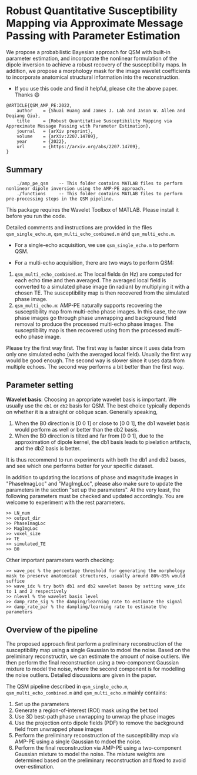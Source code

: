 # Robust Quantitative Susceptibility Mapping via Approximate Message Passing with Parameter Estimation
We propose a probabilistic Bayesian approach for QSM with built-in parameter estimation, and incorporate the nonlinear formulation of the dipole inversion to achieve a robust recovery of the susceptibility maps. 
In addition, we propose a morphology mask for the image wavelet coefficients to incorporate anatomical structural information into the reconstruction.

* If you use this code and find it helpful, please cite the above paper. Thanks :smile:
```
@ARTICLE{QSM_AMP_PE:2022,
    author    = {Shuai Huang and James J. Lah and Jason W. Allen and Deqiang Qiu},
    title     = {Robust Quantitative Susceptibility Mapping via Approximate Message Passing with Parameter Estimation},
    journal   = {arXiv preprint},
    volume    = {arXiv:2207.14709},
    year      = {2022},
    url       = {https://arxiv.org/abs/2207.14709},
}
```

## Summary
```
    ./amp_pe_qsm	-- This folder contains MATLAB files to perform nonlinear dipole inversion using the AMP-PE approach.
    ./functions 	-- This folder contains MATLAB files to perform pre-processing steps in the QSM pipeline.
```

This package requires the Wavelet Toolbox of MATLAB. Please install it before you run the code.

Detailed comments and instructions are provided in the files `qsm_single_echo.m`, `qsm_multi_echo_combined.m` and `qsm_multi_echo.m`. 

* For a single-echo acquisition, we use `qsm_single_echo.m` to perform QSM.

* For a multi-echo acquisition, there are two ways to perform QSM:
1) `qsm_multi_echo_combined.m`: The local fields (in Hz) are computed for each echo time and then averaged. The averaged local field is converted to a simulated phase image (in radian) by multiplying it with a chosen TE. The susceptibility map is then recovered from the simulated phase image.
2) `qsm_multi_echo.m`: AMP-PE naturally supports recovering the susceptibility map from multi-echo phase images. In this case, the raw phase images go through phase unwrapping and background field removal to produce the processed multi-echo phase images. The susceptibility map is then recovered using from the processed multi-echo phase image.

Please try the first way first. The first way is faster since it uses data from only one simulated echo (with the averaged local field). Usually the first way would be good enough. The second way is slower since it uses data from multiple echoes. The second way performs a bit better than the first way.

## Parameter setting

**Wavelet basis**: Choosing an apropriate wavelet basis is important. We usually use the `db1` or `db2` basis for QSM. The best choice typically depends on whether it is a straight or oblique scan.  Generally speaking,

 1) When the B0 direction is [0 0 1] or close to [0 0 1], the db1 wavelet basis would perform as well or better than the db2 basis.
 2) When the B0 direction is tilted and far from [0 0 1], due to the approximation of dipole kernel, the db1 basis leads to pixelation artifacts, and the db2 basis is better.

It is thus recommend to run experiments with both the db1 and db2 bases, and see which one performs better for your specific dataset. 

In addition to updating the locations of phase and magnitude images in "PhaseImagLoc" and "MagImgLoc", please also make sure to update the parameters in the section "set up the parameters". At the very least, the following parameters must be checked and updated accordingly. You are welcome to experiment with the rest parameters.

```
>> LN_num
>> output_dir
>> PhaseImagLoc
>> MagImgLoc
>> voxel_size
>> TE
>> simulated_TE
>> B0
```

Other important parameters worth checking:

```
>> wave_pec % the percentage threshold for generating the morphology mask to preserve anatomical structures, usually around 80%~85% would suffice
>> wave_idx % try both db1 and db2 wavelet bases by setting wave_idx to 1 and 2 respectively
>> nlevel % the wavelet basis level
>> damp_rate_sig % the damping/learning rate to estimate the signal
>> damp_rate_par % the dampling/learning rate to estimate the parameters
```

## Overview of the pipeline
The proposed approach first perform a preliminary reconstruction of the susceptibility map using a single Gaussian to mdoel the noise. Based on the preliminary reconstructin, we can estimate the amount of noise outliers. We then perform the final reconstruction using a two-component Gaussian mixture to model the noise, where the second component is for modelling the noise outliers. Detailed discussions are given in the paper.


The QSM pipeline described in `qsm_single_echo.m`, `qsm_multi_echo_combined.m` and `qsm_multi_echo.m` mainly contains:

1) Set up the parameters
2) Generate a region-of-interest (ROI) mask using the bet tool
3) Use 3D best-path phase unwrapping to unwrap the phase images
4) Use the projection onto dipole fields (PDF) to remove the background field from unwrapped phase images
5) Perform the preliminary reconstruction of the susceptibility map via AMP-PE using a single Gaussian to mdoel the noise.
6) Perform the final reconstruction via AMP-PE using a two-component Gaussian mixture to model the noise. The mixture weights are determined based on the preliminary reconstruction and fixed to avoid over-estimation.
